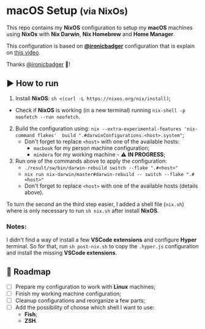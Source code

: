 # macOS Setup <small>(via NixOs)</small>

This repo contains my **NixOS** configuration to setup my **macOS** machines using **NixOs** with **Nix Darwin**, **Nix Homebrew** and **Home Manager**.

This configuration is based on **[@ironicbadger](https://github.com/ironicbadger/nix-config)** configuration that is explain on [this video](https://www.youtube.com/watch?v=qUmZtC6ts0M).

Thanks [@ironicbadger](https://github.com/ironicbadger) 🙏!

## ▶️ How to run

1. Install **NixOS**: `sh <(curl -L https://nixos.org/nix/install)`;
  * Check if **NixOS** is working (in a new terminal) running `nix-shell -p neofetch --run neofetch`.
2. Build the configuration using: `nix --extra-experimental-features 'nix-command flakes'  build ".#darwinConfigurations.<host>.system"`;
     * Don't forget to replace `<host>` with one of the available hosts:
       - `macbook` for my person machine configuration;
       - `mindera` for my working machine - ⚠️ **IN PROGRESS**;
3. Run one of the commands above to apply the configuration:
     * `./result/sw/bin/darwin-rebuild switch --flake ".#<host>"`
     * `nix run nix-darwin/master#darwin-rebuild -- switch --flake ".#<host>"`
     - Don't forget to replace `<host>` with one of the available hosts (details above).

To turn the second an the third step easier, I added a shell file (`nix.sh`) where is only necessary to run `sh nix.sh` after install **NixOS**.

### Notes:

I didn't find a way of install a few **VSCode extensions** and configure **Hyper** terminal. So for that, run `sh post-nix.sh` to copy the `.hyper.js` configuration and install the missing **VSCode extensions**.

## 📃 Roadmap

- [ ] Prepare my configuration to work with **Linux** machines;
- [ ] Finish my working machine configuration;
- [ ] Cleanup configurations and reorganize a few parts;
- [ ] Add the possibility of choose which shell I want to use:
  - **Fish**;
  - **ZSH**.